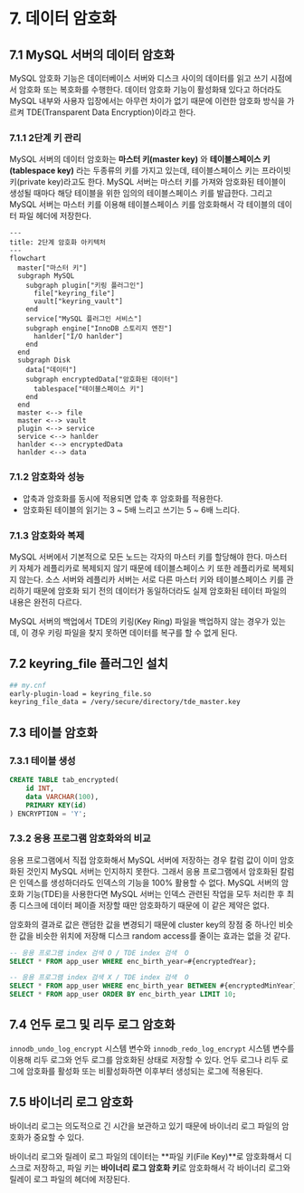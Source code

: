# 7. 데이터 암호화

## 7.1 MySQL 서버의 데이터 암호화

MySQL 암호화 기능은 데이터베이스 서버와 디스크 사이의 데이터를 읽고 쓰기 시점에서 암호화 또는 복호화를 수행한다.
데이터 암호화 기능이 활성화돼 있다고 하더라도 MySQL 내부와 사용자 입장에서는 아무런 차이가 없기 때문에 이런한 암호화 방식을 가르켜 TDE(Transparent Data Encryption)이라고 한다.

### 7.1.1 2단계 키 관리

MySQL 서버의 데이터 암호화는 **마스터 키(master key)** 와 **테이블스페이스 키(tablespace key)** 라는 두종류의 키를 가지고 있는데, 테이블스페이스 키는 프라이빗 키(private key)라고도 한다.
MySQL 서버는 마스터 키를 가져와 암호화된 테이블이 생성될 때마다 해당 테이블을 위한 임의의 테이블스페이스 키를 발급한다.
그리고 MySQL 서버는 마스터 키를 이용해 테이블스페이스 키를 암호화해서 각 테이블의 데이터 파일 헤더에 저장한다.

```mermaid
---
title: 2단계 암호화 아키텍처
---
flowchart 
  master["마스터 키"]
  subgraph MySQL
    subgraph plugin["키링 플러그인"]
      file["keyring_file"]
      vault["keyring_vault"]
    end
    service["MySQL 플러그인 서비스"]
    subgraph engine["InnoDB 스토리지 엔진"]
      hanlder["I/O hanlder"]
    end
  end
  subgraph Disk
    data["데이터"]
    subgraph encryptedData["암호화된 데이터"]
      tablespace["테이블스페이스 키"]
    end
  end
  master <--> file
  master <--> vault
  plugin <--> service
  service <--> hanlder
  hanlder <--> encryptedData
  hanlder <--> data
```

### 7.1.2 암호화와 성능

- 압축과 암호화를 동시에 적용되면 압축 후 암호화를 적용한다.
- 암호화된 테이블의 읽기는 3 ~ 5배 느리고 쓰기는 5 ~ 6배 느리다.

### 7.1.3 암호화와 복제

MySQL 서버에서 기본적으로 모든 노드는 각자의 마스터 키를 할당해야 한다.
마스터 키 자체가 레플리카로 복제되지 않기 때문에 테이블스페이스 키 또한 레플리카로 복제되지 않는다.
소스 서버와 레플리카 서버는 서로 다른 마스터 키와 테이블스페이스 키를 관리하기 때문에 암호화 되기 전의 데이터가 동일하더라도 실제 암호화된 테이터 파일의 내용은 완전히 다르다.

MySQL 서버의 백업에서 TDE의 키링(Key Ring) 파일을 백업하지 않는 경우가 있는데, 이 경우 키링 파일을 찾지 못하면 데이터를 복구를 할 수 없게 된다.

## 7.2 keyring_file 플러그인 설치

```bash
## my.cnf
early-plugin-load = keyring_file.so
keyring_file_data = /very/secure/directory/tde_master.key
```

## 7.3 테이블 암호화

### 7.3.1 테이블 생성

```sql
CREATE TABLE tab_encrypted(
    id INT,
    data VARCHAR(100),
    PRIMARY KEY(id)
) ENCRYPTION = 'Y';
```

### 7.3.2 응용 프로그램 암호화와의 비교

응용 프로그램에서 직접 암호화해서 MySQL 서버에 저장하는 경우 칼럼 값이 이미 암호화된 것인지 MySQL 서버는 인지하지 못한다.
그래서 응용 프로그램에서 암호화된 칼럼은 인덱스를 생성하더라도 인덱스의 기능을 100% 활용할 수 없다.
MySQL 서버의 암호화 기능(TDE)을 사용한다면 MySQL 서버는 인덱스 관련된 작업을 모두 처리한 후 최종 디스크에 데이터 페이즐 저장할 때만 암호화하기 때문에 이 같은 제약은 없다.

암호화의 결과로 값은 랜덤한 값을 변경되기 때문에 cluster key의 장점 중 하나인 비슷한 값을 비슷한 위치에 저장해 디스크 random access를 줄이는 효과는 없을 것 같다.

```sql
-- 응용 프로그램 index 검색 O / TDE index 검색  O
SELECT * FROM app_user WHERE enc_birth_year=#{encryptedYear};

-- 응용 프로그램 index 검색 X / TDE index 검색  O
SELECT * FROM app_user WHERE enc_birth_year BETWEEN #{encryptedMinYear} AND #{encryptedMaxYear};
SELECT * FROM app_user ORDER BY enc_birth_year LIMIT 10;
```

## 7.4 언두 로그 및 리두 로그 암호화

`innodb_undo_log_encrypt` 시스템 변수와 `innodb_redo_log_encrypt` 시스템 변수를 이용해 리두 로그와 언두 로그를 암호화된 상태로 저장할 수 있다.
언두 로그나 리두 로그에 암호화를 활성화 또는 비활성화하면 이후부터 생성되는 로그에 적용된다.

## 7.5 바이너리 로그 암호화

바이너리 로그는 의도적으로 긴 시간을 보관하고 있기 때문에 바이너리 로그 파일의 암호화가 중요할 수 있다.

바이너리 로그와 릴레이 로그 파일의 데이터는 **파일 키(File Key)**로 암호화해서 디스크로 저장하고, 파일 키는 **바이너리 로그 암호화 키**로 암호화해서 각 바이너리 로그와 릴레이 로그 파일의 헤더에 저장된다.
